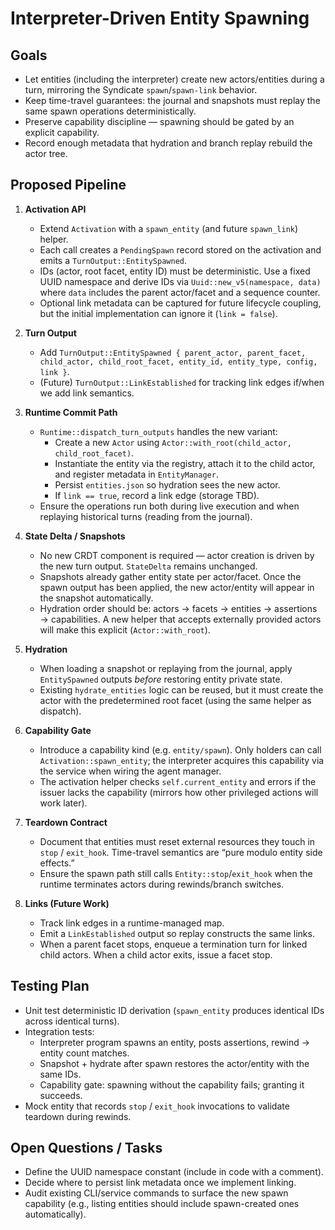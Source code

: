 # Interpreter-Driven Entity Spawning

## Goals

* Let entities (including the interpreter) create new actors/entities during a turn,
  mirroring the Syndicate `spawn`/`spawn-link` behavior.
* Keep time-travel guarantees: the journal and snapshots must replay the same spawn
  operations deterministically.
* Preserve capability discipline — spawning should be gated by an explicit capability.
* Record enough metadata that hydration and branch replay rebuild the actor tree.

## Proposed Pipeline

1. **Activation API**
   * Extend `Activation` with a `spawn_entity` (and future `spawn_link`) helper.
   * Each call creates a `PendingSpawn` record stored on the activation and emits a
     `TurnOutput::EntitySpawned`.
   * IDs (actor, root facet, entity ID) must be deterministic. Use a fixed UUID
     namespace and derive IDs via `Uuid::new_v5(namespace, data)` where `data`
     includes the parent actor/facet and a sequence counter.
   * Optional link metadata can be captured for future lifecycle coupling, but the
     initial implementation can ignore it (`link = false`).

2. **Turn Output**
   * Add `TurnOutput::EntitySpawned { parent_actor, parent_facet, child_actor,
     child_root_facet, entity_id, entity_type, config, link }`.
   * (Future) `TurnOutput::LinkEstablished` for tracking link edges if/when we add
     link semantics.

3. **Runtime Commit Path**
   * `Runtime::dispatch_turn_outputs` handles the new variant:
     * Create a new `Actor` using `Actor::with_root(child_actor, child_root_facet)`.
     * Instantiate the entity via the registry, attach it to the child actor, and
       register metadata in `EntityManager`.
     * Persist `entities.json` so hydration sees the new actor.
     * If `link == true`, record a link edge (storage TBD).
   * Ensure the operations run both during live execution and when replaying
     historical turns (reading from the journal).

4. **State Delta / Snapshots**
   * No new CRDT component is required — actor creation is driven by the new turn
     output. `StateDelta` remains unchanged.
   * Snapshots already gather entity state per actor/facet. Once the spawn output has
     been applied, the new actor/entity will appear in the snapshot automatically.
   * Hydration order should be: actors → facets → entities → assertions →
     capabilities. A new helper that accepts externally provided actors will make
     this explicit (`Actor::with_root`).

5. **Hydration**
   * When loading a snapshot or replaying from the journal, apply `EntitySpawned`
     outputs *before* restoring entity private state.
   * Existing `hydrate_entities` logic can be reused, but it must create the actor
     with the predetermined root facet (using the same helper as dispatch).

6. **Capability Gate**
   * Introduce a capability kind (e.g. `entity/spawn`). Only holders can call
     `Activation::spawn_entity`; the interpreter acquires this capability via the
     service when wiring the agent manager.
   * The activation helper checks `self.current_entity` and errors if the issuer
     lacks the capability (mirrors how other privileged actions will work later).

7. **Teardown Contract**
   * Document that entities must reset external resources they touch in `stop` /
     `exit_hook`. Time-travel semantics are “pure modulo entity side effects.”
   * Ensure the spawn path still calls `Entity::stop`/`exit_hook` when the runtime
     terminates actors during rewinds/branch switches.

8. **Links (Future Work)**
   * Track link edges in a runtime-managed map.
   * Emit a `LinkEstablished` output so replay constructs the same links.
   * When a parent facet stops, enqueue a termination turn for linked child actors.
     When a child actor exits, issue a facet stop.

## Testing Plan

* Unit test deterministic ID derivation (`spawn_entity` produces identical IDs across
  identical turns).
* Integration tests:
  * Interpreter program spawns an entity, posts assertions, rewind → entity count
    matches.
  * Snapshot + hydrate after spawn restores the actor/entity with the same IDs.
  * Capability gate: spawning without the capability fails; granting it succeeds.
* Mock entity that records `stop` / `exit_hook` invocations to validate teardown during
  rewinds.

## Open Questions / Tasks

* Define the UUID namespace constant (include in code with a comment).
* Decide where to persist link metadata once we implement linking.
* Audit existing CLI/service commands to surface the new spawn capability (e.g.,
  listing entities should include spawn-created ones automatically).
